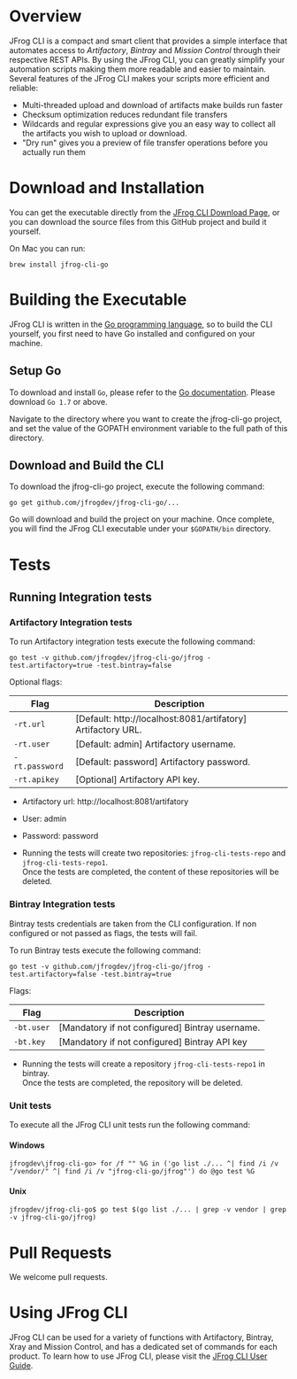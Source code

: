 # Overview
JFrog CLI is a compact and smart client that provides a simple interface that automates access to *Artifactory*, *Bintray* and *Mission Control* through their respective REST APIs.
By using the JFrog CLI, you can greatly simplify your automation scripts making them more readable and easier to maintain.
Several features of the JFrog CLI makes your scripts more efficient and reliable:

- Multi-threaded upload and download of artifacts make builds run faster
- Checksum optimization reduces redundant file transfers
- Wildcards and regular expressions give you an easy way to collect all the artifacts you wish to upload or download.
- "Dry run" gives you a preview of file transfer operations before you actually run them

# Download and Installation

You can get the executable directly from the [JFrog CLI Download Page](https://www.jfrog.com/getcli/), or you can download the source files from this GitHub project and build it yourself.

On Mac you can run:
````
brew install jfrog-cli-go
````

# Building the Executable

JFrog CLI is written in the [Go programming language](https://golang.org/), so to build the CLI yourself, you first need to have Go installed and configured on your machine.

## Setup Go

To download and install `Go`, please refer to the [Go documentation](https://golang.org/doc/install).
Please download `Go 1.7` or above.

Navigate to the directory where you want to create the jfrog-cli-go project, and set the value of the GOPATH environment variable to the full path of this directory.

## Download and Build the CLI

To download the jfrog-cli-go project, execute the following command:
````
go get github.com/jfrogdev/jfrog-cli-go/...
````
Go will download and build the project on your machine. Once complete, you will find the JFrog CLI executable under your `$GOPATH/bin` directory.

# Tests
## Running Integration tests
### Artifactory Integration tests
To run Artifactory integration tests execute the following command: 
````
go test -v github.com/jfrogdev/jfrog-cli-go/jfrog -test.artifactory=true -test.bintray=false
````
Optional flags:

| Flag | Description |
| --- | --- |
| `-rt.url` | [Default: http://localhost:8081/artifatory] Artifactory URL. |
| `-rt.user` | [Default: admin] Artifactory username. |
| `-rt.password` | [Default: password] Artifactory password. |
| `-rt.apikey` | [Optional] Artifactory API key. |

* Artifactory url: http://localhost:8081/artifatory
* User: admin
* Password: password

* Running the tests will create two repositories: `jfrog-cli-tests-repo` and `jfrog-cli-tests-repo1`.<br/>
  Once the tests are completed, the content of these repositories will be deleted.

### Bintray Integration tests
Bintray tests credentials are taken from the CLI configuration. If non configured or not passed as flags, the tests will fail.

To run Bintray tests execute the following command: 
````
go test -v github.com/jfrogdev/jfrog-cli-go/jfrog -test.artifactory=false -test.bintray=true
````
Flags:

| Flag | Description |
| --- | --- |
| `-bt.user` | [Mandatory if not configured] Bintray username. |
| `-bt.key` | [Mandatory if not configured] Bintray API key |

* Running the tests will create a repository `jfrog-cli-tests-repo1` in bintray.<br/>
  Once the tests are completed, the repository will be deleted.

### Unit tests
To execute all the JFrog CLI unit tests run the following command:
#### Windows
````
jfrogdev\jfrog-cli-go> for /f "" %G in ('go list ./... ^| find /i /v "/vendor/" ^| find /i /v "jfrog-cli-go/jfrog"') do @go test %G
````

#### Unix
```
jfrogdev/jfrog-cli-go$ go test $(go list ./... | grep -v vendor | grep -v jfrog-cli-go/jfrog)
```

# Pull Requests
We welcome pull requests.

# Using JFrog CLI
JFrog CLI can be used for a variety of functions with Artifactory, Bintray, Xray and Mission Control,
and has a dedicated set of commands for each product.
To learn how to use JFrog CLI, please visit the [JFrog CLI User Guide](https://www.jfrog.com/confluence/display/CLI/Welcome+to+JFrog+CLI).

